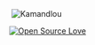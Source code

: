 <p>&nbsp;<img align="center" src="http://github-profile-summary-cards.vercel.app/api/cards/profile-details?username=Kamandlou" alt="Kamandlou" /></p>

[![Open Source Love](https://badges.frapsoft.com/os/v1/open-source.svg?v=102)](https://github.com/ellerbrock/open-source-badge/)
